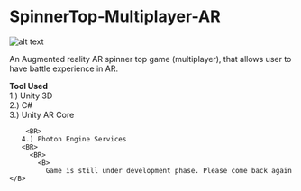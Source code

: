 # SpinnerTop-Multiplayer-AR

![alt text](https://github.com/pulsingcoder/SpinnerTop-Multiplayer-AR/blob/master/WhatsApp%20Image%202020-11-07%20at%2014.04.04.jpeg)

An Augmented reality AR spinner top game (multiplayer), that allows user to have battle experience in AR.

<B> Tool Used </B>
 <BR>
   1.) Unity 3D
   <BR>
     2.) C#
     <BR>
       3.) Unity AR Core
       
        <BR>
       4.) Photon Engine Services
       <BR>
         <BR>
           <B>
             Game is still under development phase. Please come back again </B>
             
